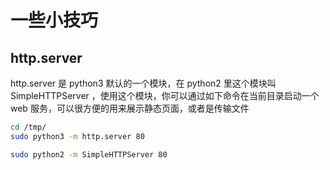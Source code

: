 # 一些小技巧

## http.server

http.server 是 python3 默认的一个模块，在 python2 里这个模块叫 SimpleHTTPServer ，使用这个模块，你可以通过如下命令在当前目录启动一个 web 服务，可以很方便的用来展示静态页面，或者是传输文件

```bash
cd /tmp/
sudo python3 -m http.server 80

sudo python2 -m SimpleHTTPServer 80
```
